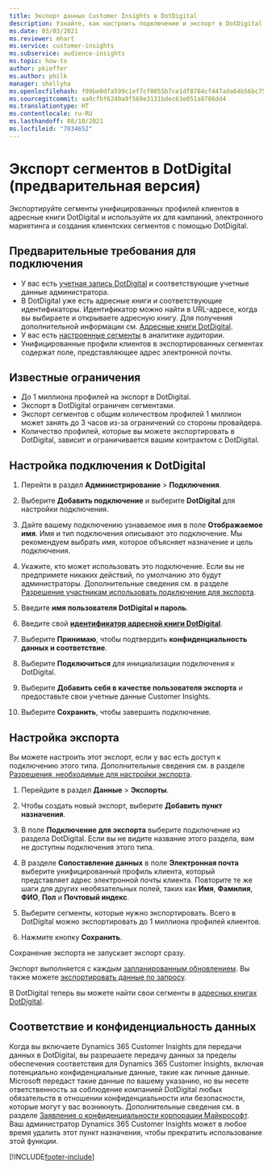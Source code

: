 ```yaml
---
title: Экспорт данных Customer Insights в DotDigital
description: Узнайте, как настроить подключение и экспорт в DotDigital.
ms.date: 03/03/2021
ms.reviewer: mhart
ms.service: customer-insights
ms.subservice: audience-insights
ms.topic: how-to
author: pkieffer
ms.author: philk
manager: shellyha
ms.openlocfilehash: f09be0dfa599c1ef7cf0055b7ce1df8784cf447ada64b56bc7543c214f9a5b99
ms.sourcegitcommit: aa0cfbf6240a9f560e3131bdec63e051a8786dd4
ms.translationtype: HT
ms.contentlocale: ru-RU
ms.lasthandoff: 08/10/2021
ms.locfileid: "7034652"
---
```

# <a name="export-segments-to-dotdigital-preview"></a>Экспорт сегментов в DotDigital (предварительная версия)

Экспортируйте сегменты унифицированных профилей клиентов в адресные книги DotDigital и используйте их для кампаний, электронного маркетинга и создания клиентских сегментов с помощью DotDigital. 

## <a name="prerequisites-for-a-connection"></a>Предварительные требования для подключения

-   У вас есть [учетная запись DotDigital](https://dotdigital.com/) и соответствующие учетные данные администратора.
-   В DotDigital уже есть адресные книги и соответствующие идентификаторы. Идентификатор можно найти в URL-адресе, когда вы выбираете и открываете адресную книгу. Для получения дополнительной информации см. [Адресные книги DotDigital](https://support.dotdigital.com/hc/articles/212211968-Creating-an-address-book).
-   У вас есть [настроенные сегменты](segments.md) в аналитике аудитории.
-   Унифицированные профили клиентов в экспортированных сегментах содержат поле, представляющее адрес электронной почты.

## <a name="known-limitations"></a>Известные ограничения

- До 1 миллиона профилей на экспорт в DotDigital.
- Экспорт в DotDigital ограничен сегментами.
- Экспорт сегментов с общим количеством профилей 1 миллион может занять до 3 часов из-за ограничений со стороны провайдера. 
- Количество профилей, которые вы можете экспортировать в DotDigital, зависит и ограничивается вашим контрактом с DotDigital.

## <a name="set-up-connection-to-dotdigital"></a>Настройка подключения к DotDigital

1. Перейти в раздел **Администрирование** > **Подключения**.

1. Выберите **Добавить подключение** и выберите **DotDigital** для настройки подключения.

1. Дайте вашему подключению узнаваемое имя в поле **Отображаемое имя**. Имя и тип подключения описывают это подключение. Мы рекомендуем выбрать имя, которое объясняет назначение и цель подключения.

1. Укажите, кто может использовать это подключение. Если вы не предпримете никаких действий, по умолчанию это будут администраторы. Дополнительные сведения см. в разделе [Разрешение участникам использовать подключение для экспорта](connections.md#allow-contributors-to-use-a-connection-for-exports).

1. Введите **имя пользователя DotDigital и пароль**.

1. Введите свой **[идентификатор адресной книги DotDigital](https://support.dotdigital.com/hc/articles/212211968-Creating-an-address-book)**.

1. Выберите **Принимаю**, чтобы подтвердить **конфиденциальность данных и соответствие**.

1. Выберите **Подключиться** для инициализации подключения к DotDigital.

1. Выберите **Добавить себя в качестве пользователя экспорта** и предоставьте свои учетные данные Customer Insights.

1. Выберите **Сохранить**, чтобы завершить подключение. 

## <a name="configure-an-export"></a>Настройка экспорта

Вы можете настроить этот экспорт, если у вас есть доступ к подключению этого типа. Дополнительные сведения см. в разделе [Разрешения, необходимые для настройки экспорта](export-destinations.md#set-up-a-new-export).

1. Перейдите в раздел **Данные** > **Экспорты**.

1. Чтобы создать новый экспорт, выберите **Добавить пункт назначения**.

1. В поле **Подключение для экспорта** выберите подключение из раздела DotDigital. Если вы не видите название этого раздела, вам не доступны подключения этого типа.


1. В разделе **Сопоставление данных** в поле **Электронная почта** выберите унифицированный профиль клиента, который представляет адрес электронной почты клиента. Повторите те же шаги для других необязательных полей, таких как **Имя**, **Фамилия**, **ФИО**, **Пол** и **Почтовый индекс**.

1. Выберите сегменты, которые нужно экспортировать. Всего в DotDigital можно экспортировать до 1 миллиона профилей клиентов.

1. Нажмите кнопку **Сохранить**.

Сохранение экспорта не запускает экспорт сразу.

Экспорт выполняется с каждым [запланированным обновлением](system.md#schedule-tab). Вы также можете [экспортировать данные по запросу](export-destinations.md#run-exports-on-demand). 
 
В DotDigital теперь вы можете найти свои сегменты в [адресных книгах DotDigital](https://support.dotdigital.com/hc/articles/212211968-Creating-an-address-book).


## <a name="data-privacy-and-compliance"></a>Соответствие и конфиденциальность данных

Когда вы включаете Dynamics 365 Customer Insights для передачи данных в DotDigital, вы разрешаете передачу данных за пределы обеспечения соответствия для Dynamics 365 Customer Insights, включая потенциально конфиденциальные данные, такие как личные данные. Microsoft передаст такие данные по вашему указанию, но вы несете ответственность за соблюдение компанией DotDigital любых обязательств в отношении конфиденциальности или безопасности, которые могут у вас возникнуть. Дополнительные сведения см. в разделе [Заявление о конфиденциальности корпорации Майкрософт](https://go.microsoft.com/fwlink/?linkid=396732).
Ваш администратор Dynamics 365 Customer Insights может в любое время удалить этот пункт назначения, чтобы прекратить использование этой функции.


[!INCLUDE[footer-include](../includes/footer-banner.md)]
